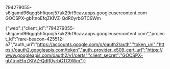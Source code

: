 794279055-s6lgamd96qgq5hfiqooj57uk29rf9cav.apps.googleusercontent.com
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

{"web":{"client_id":"794279055-s6lgamd96qgq5hfiqooj57uk29rf9cav.apps.googleusercontent.com","project_id":"rare-beacon-425512-a7","auth_uri":"https://accounts.google.com/o/oauth2/auth","token_uri":"https://oauth2.googleapis.com/token","auth_provider_x509_cert_url":"https://www.googleapis.com/oauth2/v1/certs","client_secret":"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"}}
